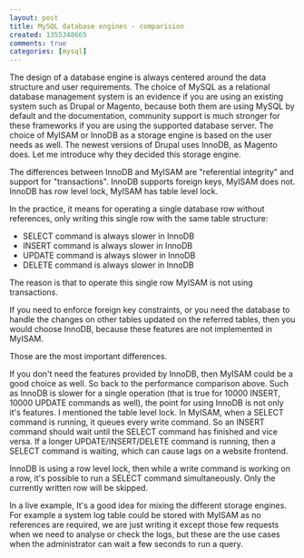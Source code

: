 ```yaml
---
layout: post
title: MySQL database engines - comparision
created: 1355348665
comments: true
categories: [mysql]
---
```

The design of a database engine is always centered around the data structure and user requirements. The choice of MySQL as a relational database management system is an evidence if you are using an existing system such as Drupal or Magento, because both them are using MySQL by default and the documentation, community support is much stronger for these frameworks if you are using the supported database server. The choice of MyISAM or InnoDB as a storage engine is based on the user needs as well. The newest versions of Drupal uses InnoDB, as Magento does. Let me introduce why they decided this storage engine.

The differences between InnoDB and MyISAM are "referential integrity" and support for "transactions". InnoDB supports foreign keys, MyISAM does not. InnoDB has row level lock, MyISAM has table level lock.

In the practice, it means for operating a single database row without references, only writing this single row with the same table structure:

<ul>
<li><span>SELECT</span> command is always slower in InnoDB</li>
<li><span>INSERT</span> command is always slower in InnoDB</li>
<li><span>UPDATE</span> command is always slower in InnoDB</li>
<li><span>DELETE</span> command is always slower in InnoDB</li>
</ul>

The reason is that to operate this single row MyISAM is not using transactions.

If you need to enforce foreign key constraints, or you need the database to handle the changes on other tables updated on the referred tables, then you would choose InnoDB, because these features are not implemented in MyISAM.

Those are the most important differences.

If you don't need the features provided by InnoDB, then MyISAM could be a good choice as well. So back to the performance comparison above. Such as InnoDB is slower for a single operation (that is true for 10000 INSERT, 10000 UPDATE commands as well), the point for using InnoDB is not only it's features. I mentioned the table level lock. In MyISAM, when a SELECT command is running, it queues every write command. So an INSERT command should wait until the SELECT command has finished and vice versa. If a longer UPDATE/INSERT/DELETE command is running, then a SELECT command is waiting, which can cause lags on a website frontend.

InnoDB is using a row level lock, then while a write command is working on a row, it's possible to run a SELECT command simultaneously. Only the currently written row will be skipped.

In a live example, It's a good idea for mixing the different storage engines. For example a system log table could be stored with MyISAM as no references are required, we are just writing it except those few requests when we need to analyse or check the logs, but these are the use cases when the administrator can wait a few seconds to run a query.
